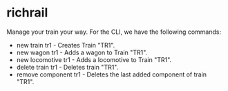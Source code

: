 # richrail
Manage your train your way. For the CLI, we have the following commands:

- new train tr1 - Creates Train "TR1".
- new wagon tr1 - Adds a wagon to Train "TR1".
- new locomotive tr1 - Adds a locomotive to Train "TR1".
- delete train tr1 - Deletes train "TR1".
- remove component tr1 - Deletes the last added component of train "TR1".
